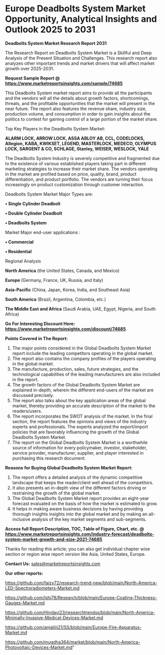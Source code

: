  # Europe Deadbolts System Market Opportunity, Analytical Insights and Outlook 2025 to 2031

<strong>Deadbolts System Market Research Report 2031</strong>

The Research Report on Deadbolts System Market is a Skillful and Deep Analysis of the Present Situation and Challenges. This research report also analyzes other important trends and market drivers that will affect market growth over 2025-2031.

<strong>Request Sample Report @ <a href=https://www.marketreportsinsights.com/sample/74685>https://www.marketreportsinsights.com/sample/74685</a></strong>

This Deadbolts System market report aims to provide all the participants and the vendors will all the details about growth factors, shortcomings, threats, and the profitable opportunities that the market will present in the near future. The report also features the revenue share, industry size, production volume, and consumption in order to gain insights about the politics to contest for gaining control of a large portion of the market share.

Top Key Players in the Deadbolts System Market:

<strong>ALARM LOCK, ARROW LOCK, ASSA ABLOY AB, CCL, CODELOCKS, Allegion, KABA, KWIKSET, LEGEND, MASTERLOCK, MEDECO, OLYMPUS LOCK, SARGENT & CO, SCHLAGE, Stanley, WEISER, WESLOCK, YALE</strong>

The Deadbolts System Industry is severely competitive and fragmented due to the existence of various established players taking part in different marketing strategies to increase their market share. The vendors operating in the market are profiled based on price, quality, brand, product differentiation, and product portfolio. The vendors are turning their focus increasingly on product customization through customer interaction.

Deadbolts System Market Major Types are:

<strong>• Single Cylinder Deadbolt

• Double Cylinder Deadbolt

• Deadbolts System</strong>

Market Major end-user applications :

<strong>• Commercial

• Residential</strong>

Regional Analysis

</u><strong><b>North America</b></strong> (the United States, Canada, and Mexico)

<strong><b>Europe </b></strong>(Germany, France, UK, Russia, and Italy)

<strong><b>Asia-Pacific</b></strong> (China, Japan, Korea, India, and Southeast Asia)

<strong><b>South America</b></strong> (Brazil, Argentina, Colombia, etc.)

<strong><b>The Middle East and Africa</b></strong> (Saudi Arabia, UAE, Egypt, Nigeria, and South Africa)

<strong>Go For Interesting Discount Here: <a href=https://www.marketreportsinsights.com/discount/74685>https://www.marketreportsinsights.com/discount/74685</a></strong>

<strong>Points Covered in The Report:</strong>
<ol>
  <li>The major points considered in the Global Deadbolts System Market report include the leading competitors operating in the global market.</li>
  <li>The report also contains the company profiles of the players operating in the global market.</li>
  <li>The manufacture, production, sales, future strategies, and the technological capabilities of the leading manufacturers are also included in the report.</li>
  <li>The growth factors of the Global Deadbolts System Market are explained in-depth, wherein the different end-users of the market are discussed precisely.</li>
  <li>The report also talks about the key application areas of the global market, thereby providing an accurate description of the market to the readers/users.</li>
  <li>The report incorporates the SWOT analysis of the market. In the final section, the report features the opinions and views of the industry experts and professionals. The experts analyzed the export/import policies that are favorably influencing the growth of the Global Deadbolts System Market.</li>
  <li>The report on the Global Deadbolts System Market is a worthwhile source of information for every policymaker, investor, stakeholder, service provider, manufacturer, supplier, and player interested in purchasing this research document.</li>
</ol>
<strong>Reasons for Buying Global Deadbolts System Market Report:</strong>

<ol>
  <li>The report offers a detailed analysis of the dynamic competitive landscape that keeps the reader/client well ahead of the competitors.</li>
  <li>It also presents an in-depth view of the different factors driving or restraining the growth of the global market.</li>
  <li>The Global Deadbolts System Market report provides an eight-year forecast evaluated on the basis of how the market is estimated to grow.</li>
  <li>It helps in making aware business decisions by having providing thorough insights insights into the global market and by making an all-inclusive analysis of the key market segments and sub-segments.</li>
</ol>
<strong>Access full Report Description, TOC, Table of Figure, Chart, etc. @ <a href=https://www.marketreportsinsights.com/industry-forecast/deadbolts-system-market-growth-and-size-2021-74685>https://www.marketreportsinsights.com/industry-forecast/deadbolts-system-market-growth-and-size-2021-74685</a></strong>


Thanks for reading this article; you can also get individual chapter wise section or region wise report version like Asia, United States, Europe.

<strong>Contact Us:</strong>
sales@marketreportsinsights.com

<strong>Our other reports:</strong>

<a href=https://github.com/faizy72/research-trend-new/blob/main/North-America-LED-Spectroradiometers-Market.md>https://github.com/faizy72/research-trend-new/blob/main/North-America-LED-Spectroradiometers-Market.md</a>

<a href=https://github.com/Ishi78/Research/blob/main/Europe-Coating-Thickness-Gauges-Market.md>https://github.com/Ishi78/Research/blob/main/Europe-Coating-Thickness-Gauges-Market.md</a>

<a href=https://github.com/Hindavi23/researchtrendss/blob/main/North-America-Minimally-Invasive-Medical-Devices-Market.md>https://github.com/Hindavi23/researchtrendss/blob/main/North-America-Minimally-Invasive-Medical-Devices-Market.md</a>

<a href=https://github.com/anjaliiii21/SS/blob/main/Europe-Fire-Apparatus-Market.md>https://github.com/anjaliiii21/SS/blob/main/Europe-Fire-Apparatus-Market.md</a>

<a href=https://github.com/mugdha364/market/blob/main/North-America-Photovoltaic-Devices-Market.md>https://github.com/mugdha364/market/blob/main/North-America-Photovoltaic-Devices-Market.md</a>"

